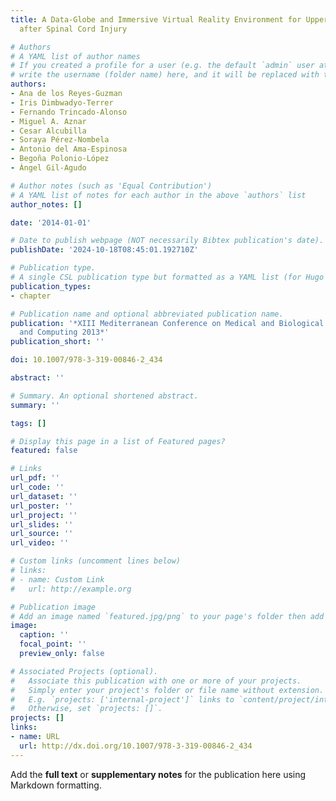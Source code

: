 ```yaml
---
title: A Data-Globe and Immersive Virtual Reality Environment for Upper Limb Rehabilitation
  after Spinal Cord Injury

# Authors
# A YAML list of author names
# If you created a profile for a user (e.g. the default `admin` user at `content/authors/admin/`), 
# write the username (folder name) here, and it will be replaced with their full name and linked to their profile.
authors:
- Ana de los Reyes-Guzman
- Iris Dimbwadyo-Terrer
- Fernando Trincado-Alonso
- Miguel A. Aznar
- Cesar Alcubilla
- Soraya Pérez-Nombela
- Antonio del Ama-Espinosa
- Begoña Polonio-López
- Ángel Gil-Agudo

# Author notes (such as 'Equal Contribution')
# A YAML list of notes for each author in the above `authors` list
author_notes: []

date: '2014-01-01'

# Date to publish webpage (NOT necessarily Bibtex publication's date).
publishDate: '2024-10-18T08:45:01.192710Z'

# Publication type.
# A single CSL publication type but formatted as a YAML list (for Hugo requirements).
publication_types:
- chapter

# Publication name and optional abbreviated publication name.
publication: '*XIII Mediterranean Conference on Medical and Biological Engineering
  and Computing 2013*'
publication_short: ''

doi: 10.1007/978-3-319-00846-2_434

abstract: ''

# Summary. An optional shortened abstract.
summary: ''

tags: []

# Display this page in a list of Featured pages?
featured: false

# Links
url_pdf: ''
url_code: ''
url_dataset: ''
url_poster: ''
url_project: ''
url_slides: ''
url_source: ''
url_video: ''

# Custom links (uncomment lines below)
# links:
# - name: Custom Link
#   url: http://example.org

# Publication image
# Add an image named `featured.jpg/png` to your page's folder then add a caption below.
image:
  caption: ''
  focal_point: ''
  preview_only: false

# Associated Projects (optional).
#   Associate this publication with one or more of your projects.
#   Simply enter your project's folder or file name without extension.
#   E.g. `projects: ['internal-project']` links to `content/project/internal-project/index.md`.
#   Otherwise, set `projects: []`.
projects: []
links:
- name: URL
  url: http://dx.doi.org/10.1007/978-3-319-00846-2_434
---
```


Add the **full text** or **supplementary notes** for the publication here using Markdown formatting.
